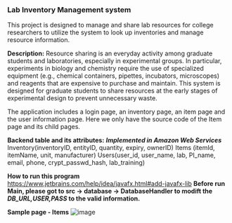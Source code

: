 ### Lab Inventory Management system 
This project is designed to manage and share lab resources for college researchers to utilize the system to look up inventories and manage resource information.

**Description:**
Resource sharing is an everyday activity among graduate students and laboratories, especially in experimental groups. In particular, experiments in biology and chemistry require the use of specialized equipment (e.g., chemical containers, pipettes, incubators, microscopes) and reagents that are expensive to purchase and maintain. This system is designed for graduate students to share resources at the early stages of experimental design to prevent unnecessary waste. 

The application includes a login page, an inventory page, an item page and the user information page. Here we only have the source code of the Item page and its child pages.

**Backend table and its attributes:**
***Implemented in Amazon Web Services***
Inventory(inventoryID, entityID, quantity, expiry, ownerID)
Items (itemId, itemName, unit, manufacturer)
Users(user_id, user_name, lab, PI_name, email, phone, crypt_passwd_hash, lab_training)

**How to run this program**
https://www.jetbrains.com/help/idea/javafx.html#add-javafx-lib
**Before run Main, please got to src -> database -> DatabaseHandler to modift the _DB_URL,USER,PASS_ to the valid information.**

**Sample page - Items**
![image](https://user-images.githubusercontent.com/73818437/110751494-c6ac8680-81f8-11eb-8d23-0b711c4b8cfc.png)




